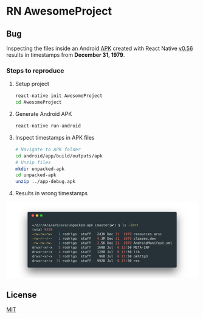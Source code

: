 # RN AwesomeProject

## Bug

Inspecting the files inside an Android [APK](https://en.wikipedia.org/wiki/Android_application_package) created with React Native [v0.56](https://github.com/facebook/react-native/tree/v0.56.0) results in timestamps from **December 31, 1979**.

### Steps to reproduce

1. Setup project

    ```sh
    react-native init AwesomeProject
    cd AwesomeProject
    ```

1. Generate Android APK

    ```sh
    react-native run-android
    ```

1. Inspect timestamps in APK files

    ```sh
    # Navigate to APK folder
    cd android/app/build/outputs/apk
    # Unzip files
    mkdir unpacked-apk
    cd unpacked-apk
    unzip ../app-debug.apk
    ```

1. Results in wrong timestamps

![Wrong timestamps](carbon.png)

## License

[MIT](./LICENSE) 
